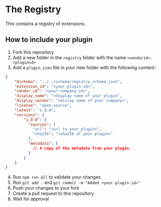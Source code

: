 # The Registry

This contains a registry of extensions.

## How to include your plugin

1. Fork this repository
2. Add a new folder in the `registry` folder with the name `<vendorid>.<pluginid>`
3. Add a `plugin.json` file in your new folder with the following content:
```json
{
    "$schema": "../../schema/registry.schema.json",
    "extension_id": "<your-plugin-id>",
    "vendor_id": "<your-company-id>",
    "display_name": "<display name of your plugin",
    "display_vendor": "<dislay name of your company>",
    "license": "open-source",
    "latest": "1.0.0",
    "versions": {
        "1.0.0": {
          "sources": [
            "url": "<url to your plugin>",
            "sha256": "<sha256 of your plugin>"
          ],
          "metadata": {
            // A copy of the metadata from your plugin.
          }
        }
    }
}
```
4. Run `npm run all` to validate your changes
5. Run `git add .` and `git commit -m "Added <your-plugin-id>"`
6. Push your changes to your fork
7. Create a pull request to this repository
8. Wait for approval
